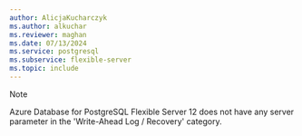 ```yaml
---
author: AlicjaKucharczyk
ms.author: alkuchar
ms.reviewer: maghan
ms.date: 07/13/2024
ms.service: postgresql
ms.subservice: flexible-server
ms.topic: include
---
```

> [!NOTE]
> Azure Database for PostgreSQL Flexible Server 12 does not have any server parameter in the 'Write-Ahead Log / Recovery' category.
